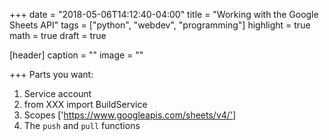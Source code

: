 +++
date = "2018-05-06T14:12:40-04:00"
title = "Working with the Google Sheets API"
tags = ["python", "webdev", "programming"]
highlight = true
math = true
draft = true

[header]
  caption = ""
  image = ""

+++
Parts you want:

1. Service account
2. from XXX import BuildService
3. Scopes ['https://www.googleapis.com/sheets/v4/']
4. The `push` and `pull` functions
